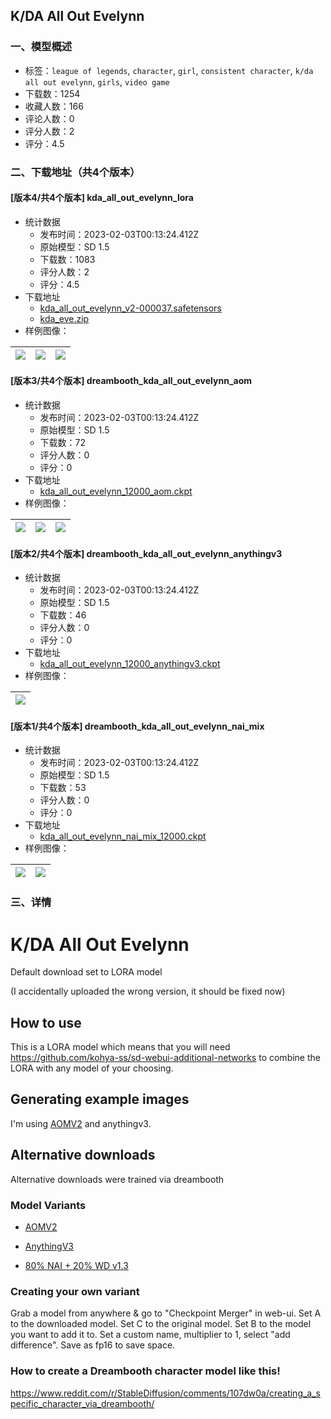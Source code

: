 ## K/DA All Out Evelynn
### 一、模型概述

- 标签：`league of legends`, `character`, `girl`, `consistent character`, `k/da all out evelynn`, `girls`, `video game`
- 下载数：1254
- 收藏人数：166
- 评论人数：0
- 评分人数：2
- 评分：4.5

### 二、下载地址（共4个版本）

#### [版本4/共4个版本] kda_all_out_evelynn_lora

- 统计数据
  - 发布时间：2023-02-03T00:13:24.412Z
  - 原始模型：SD 1.5
  - 下载数：1083
  - 评分人数：2
  - 评分：4.5
- 下载地址
  - [kda_all_out_evelynn_v2-000037.safetensors](https://civitai.com/api/download/models/5431)
  - [kda_eve.zip](https://civitai.com/api/download/models/5431?type=Training%20Data)
- 样例图像：

| <img src="https://image.civitai.com/xG1nkqKTMzGDvpLrqFT7WA/4e64ea1a-5d8a-4429-954d-70430f550500/width=450/42821.jpeg" /> | <img src="https://image.civitai.com/xG1nkqKTMzGDvpLrqFT7WA/e5e60b07-c249-444b-e996-ca1975354f00/width=450/42820.jpeg" /> | <img src="https://image.civitai.com/xG1nkqKTMzGDvpLrqFT7WA/b6d08a72-7aa9-4ca2-8bc6-24fa12944200/width=450/42823.jpeg" /> |
| ---- | ---- | ---- |

#### [版本3/共4个版本] dreambooth_kda_all_out_evelynn_aom

- 统计数据
  - 发布时间：2023-02-03T00:13:24.412Z
  - 原始模型：SD 1.5
  - 下载数：72
  - 评分人数：0
  - 评分：0
- 下载地址
  - [kda_all_out_evelynn_12000_aom.ckpt](https://civitai.com/api/download/models/5289)
- 样例图像：

| <img src="https://image.civitai.com/xG1nkqKTMzGDvpLrqFT7WA/9ad18e35-fb2d-4161-4536-21da593c9700/width=450/40849.jpeg" /> | <img src="https://image.civitai.com/xG1nkqKTMzGDvpLrqFT7WA/f588e0dd-c2af-4d75-5a79-a4175c283f00/width=450/40851.jpeg" /> | <img src="https://image.civitai.com/xG1nkqKTMzGDvpLrqFT7WA/df686f59-0634-49a7-0dd6-602e9e2cd800/width=450/40850.jpeg" /> |
| ---- | ---- | ---- |

#### [版本2/共4个版本] dreambooth_kda_all_out_evelynn_anythingv3

- 统计数据
  - 发布时间：2023-02-03T00:13:24.412Z
  - 原始模型：SD 1.5
  - 下载数：46
  - 评分人数：0
  - 评分：0
- 下载地址
  - [kda_all_out_evelynn_12000_anythingv3.ckpt](https://civitai.com/api/download/models/5290)
- 样例图像：

| <img src="https://image.civitai.com/xG1nkqKTMzGDvpLrqFT7WA/7f40ca88-70e6-4fd7-129e-b0db3a277300/width=450/40852.jpeg" /> |
| ---- |

#### [版本1/共4个版本] dreambooth_kda_all_out_evelynn_nai_mix

- 统计数据
  - 发布时间：2023-02-03T00:13:24.412Z
  - 原始模型：SD 1.5
  - 下载数：53
  - 评分人数：0
  - 评分：0
- 下载地址
  - [kda_all_out_evelynn_nai_mix_12000.ckpt](https://civitai.com/api/download/models/5291)
- 样例图像：

| <img src="https://image.civitai.com/xG1nkqKTMzGDvpLrqFT7WA/b9a98a75-4a9d-4fd2-bd60-1665619a8000/width=450/40854.jpeg" /> | <img src="https://image.civitai.com/xG1nkqKTMzGDvpLrqFT7WA/6ae38579-0ef6-4580-f248-5786174e8700/width=450/40853.jpeg" /> |
| ---- | ---- |


### 三、详情
<h1>K/DA All Out Evelynn</h1><p>Default download set to LORA model</p><p>(I accidentally uploaded the wrong version, it should be fixed now)</p><h2>How to use</h2><p>This is a LORA model which means that you will need <a target="_blank" rel="ugc" href="https://github.com/kohya-ss/sd-webui-additional-networks">https://github.com/kohya-ss/sd-webui-additional-networks</a> to combine the LORA with any model of your choosing.</p><h2>Generating example images</h2><p>I'm using <a target="_blank" rel="ugc" href="https://civitai.com/models/4437/abyssorangemix2-sfw">AOMV2</a> and anythingv3.</p><h2>Alternative downloads</h2><p>Alternative downloads were trained via dreambooth</p><h3>Model Variants</h3><ul><li><p><a target="_blank" rel="ugc" href="https://civitai.com/models/4437/abyssorangemix2-sfw">AOMV2</a></p></li><li><p><a target="_blank" rel="ugc" href="https://civitai.com/models/66/anything-v3">AnythingV3</a></p></li><li><p><a target="_blank" rel="ugc" href="https://huggingface.co/sdaasdsdfasda/nai-80_wdv13-20">80% NAI + 20% WD v1.3</a></p></li></ul><h3>Creating your own variant</h3><p>Grab a model from anywhere &amp; go to "Checkpoint Merger" in web-ui. Set A to the downloaded model. Set C to the original model. Set B to the model you want to add it to. Set a custom name, multiplier to 1, select "add difference". Save as fp16 to save space.</p><h3>How to create a Dreambooth character model like this!</h3><p><a target="_blank" rel="ugc" href="https://www.reddit.com/r/StableDiffusion/comments/107dw0a/creating_a_specific_character_via_dreambooth/">https://www.reddit.com/r/StableDiffusion/comments/107dw0a/creating_a_specific_character_via_dreambooth/</a></p>